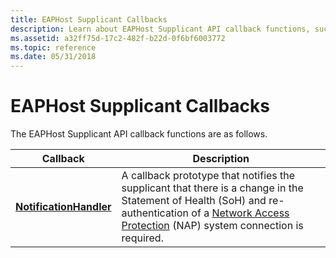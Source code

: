 ```yaml
---
title: EAPHost Supplicant Callbacks
description: Learn about EAPHost Supplicant API callback functions, such as the NotificationHandler callback prototype.
ms.assetid: a32ff75d-17c2-482f-b22d-0f6bf6003772
ms.topic: reference
ms.date: 05/31/2018
---
```


# EAPHost Supplicant Callbacks

The EAPHost Supplicant API callback functions are as follows.



| Callback                                           | Description                                                                                                                                                                                                                                     |
|----------------------------------------------------|-------------------------------------------------------------------------------------------------------------------------------------------------------------------------------------------------------------------------------------------------|
| [**NotificationHandler**](/previous-versions/windows/desktop/api) | A callback prototype that notifies the supplicant that there is a change in the Statement of Health (SoH) and re-authentication of a [Network Access Protection](/windows/desktop/NAP/network-access-protection-start-page) (NAP) system connection is required. |



 

 

 
